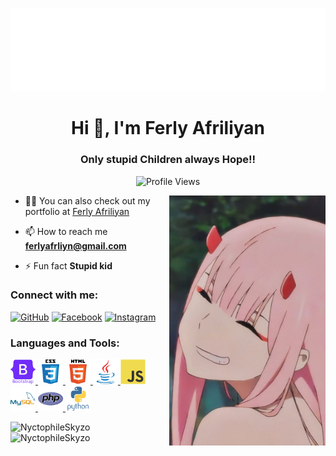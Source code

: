 <p align="center">
  <img src="https://github.com/NyctophileSkyzo/NyctophileSkyzo/blob/main/asset/readmebox.svg" alt="readmebox">
</p>

<h1 align="center">Hi 👋, I'm Ferly Afriliyan</h1>
<h3 align="center"> Only stupid Children always Hope!!</h3>

<p align="center">
  <img src="https://komarev.com/ghpvc/?username=NyctophileSkyzo&label=Profile+Views&style=flat-square&color=blue" alt="Profile Views">
</p>

<p align="center">
  <img align="right" alt="Coding" width="250" height="400" src="asset/my_picture.jpg">
</p>

- 👨‍💻 You can also check out my portfolio at [Ferly Afriliyan](https://ferlyafriliyan.vercel.app/)

- 📫 How to reach me **ferlyafrliyn@gmail.com**

- ⚡ Fun fact **Stupid kid**

<h3 align="left">Connect with me:</h3>
<p align="left">

[![GitHub](https://img.shields.io/badge/GitHub-Profile-blue?style=for-the-badge&logo=github)](https://github.com/NyctophileSkyzo)
[![Facebook](https://img.shields.io/badge/Facebook-Profile-blue?style=for-the-badge&logo=facebook)](https://www.facebook.com/freya.xyz)
[![Instagram](https://img.shields.io/badge/Instagram-Profile-blue?style=for-the-badge&logo=instagram)](https://www.instagram.com/__y.zxekii)

</p>

<h3 align="left">Languages and Tools:</h3>
<p align="left">
    <a href="https://getbootstrap.com" target="_blank" rel="noreferrer">
        <img src="https://raw.githubusercontent.com/devicons/devicon/master/icons/bootstrap/bootstrap-plain-wordmark.svg" alt="bootstrap" width="40" height="40"/>
    </a>
    <a href="https://www.w3schools.com/css/" target="_blank" rel="noreferrer">
        <img src="https://raw.githubusercontent.com/devicons/devicon/master/icons/css3/css3-original-wordmark.svg" alt="css3" width="40" height="40"/>
    </a>
    <a href="https://www.w3.org/html/" target="_blank" rel="noreferrer">
        <img src="https://raw.githubusercontent.com/devicons/devicon/master/icons/html5/html5-original-wordmark.svg" alt="html5" width="40" height="40"/>
    </a>
    <a href="https://www.java.com" target="_blank" rel="noreferrer">
        <img src="https://raw.githubusercontent.com/devicons/devicon/master/icons/java/java-original.svg" alt="java" width="40" height="40"/>
    </a>
    <a href="https://developer.mozilla.org/en-US/docs/Web/JavaScript" target="_blank" rel="noreferrer">
        <img src="https://raw.githubusercontent.com/devicons/devicon/master/icons/javascript/javascript-original.svg" alt="javascript" width="40" height="40"/>
    </a>
    <a href="https://www.mysql.com/" target="_blank" rel="noreferrer">
        <img src="https://raw.githubusercontent.com/devicons/devicon/master/icons/mysql/mysql-original-wordmark.svg" alt="mysql" width="40" height="40"/>
    </a>
    <a href="https://www.php.net" target="_blank" rel="noreferrer">
        <img src="https://raw.githubusercontent.com/devicons/devicon/master/icons/php/php-original.svg" alt="php" width="40" height="40"/>
    </a>
    <a href="https://www.python.org/" target="_blank" rel="noreferrer">
        <img src="https://raw.githubusercontent.com/devicons/devicon/master/icons/python/python-original-wordmark.svg" alt="python" width="40" height="40"/>
    </a>
</p>

<p><img align="left" src="https://github-readme-stats.vercel.app/api/top-langs?username=NyctophileSkyzo&show_icons=true&locale=en&layout=compact" alt="NyctophileSkyzo" /></p>
<p>&nbsp;<img align="left" src="https://github-readme-stats.vercel.app/api?username=NyctophileSkyzo&show_icons=true&locale=en" alt="NyctophileSkyzo" /></p>
